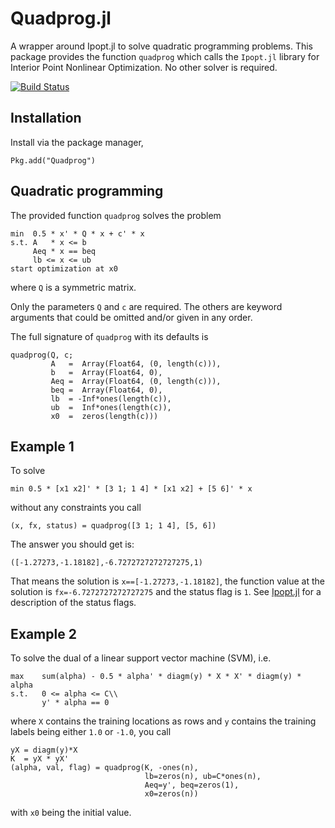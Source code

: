# Quadprog.jl

A wrapper around Ipopt.jl to solve quadratic programming problems.
This package provides the function `quadprog` which calls the
`Ipopt.jl` library for Interior Point Nonlinear Optimization.  No
other solver is required.

[![Build Status](https://travis-ci.org/harmeling/Quadprog.jl.svg?branch=master)](https://travis-ci.org/harmeling/Quadprog.jl)

## Installation

Install via the package manager,

```
Pkg.add("Quadprog")
```

## Quadratic programming

The provided function `quadprog` solves the problem

```
min  0.5 * x' * Q * x + c' * x
s.t. A   * x <= b
     Aeq * x == beq
     lb <= x <= ub
start optimization at x0
```

where `Q` is a symmetric matrix.

Only the parameters `Q` and `c` are required.  The others are keyword
arguments that could be omitted and/or given in any order.


The full signature of `quadprog` with its defaults is

```
quadprog(Q, c;
         A   =  Array(Float64, (0, length(c))),
         b   =  Array(Float64, 0),
         Aeq =  Array(Float64, (0, length(c))),
         beq =  Array(Float64, 0),
         lb  = -Inf*ones(length(c)),
         ub  =  Inf*ones(length(c)),
         x0  =  zeros(length(c)))
```

## Example 1

To solve

```
min 0.5 * [x1 x2]' * [3 1; 1 4] * [x1 x2] + [5 6]' * x
```

without any constraints you call

```
(x, fx, status) = quadprog([3 1; 1 4], [5, 6])
```

The answer you should get is:

```
([-1.27273,-1.18182],-6.7272727272727275,1)
```

That means the solution is `x==[-1.27273,-1.18182]`, the function value at the solution
is `fx=-6.7272727272727275` and the status flag is `1`.
See [Ipopt.jl](https://github.com/JuliaOpt/Ipopt.jl) for a description of the status flags.


## Example 2

To solve the dual of a linear support vector machine (SVM), i.e.

```
max    sum(alpha) - 0.5 * alpha' * diagm(y) * X * X' * diagm(y) * alpha
s.t.   0 <= alpha <= C\\
       y' * alpha == 0
```

where `X` contains the training locations as rows and `y` contains the
training labels being either `1.0` or `-1.0`, you call

```
yX = diagm(y)*X
K  = yX * yX'
(alpha, val, flag) = quadprog(K, -ones(n),
                              lb=zeros(n), ub=C*ones(n),
                              Aeq=y', beq=zeros(1),
                              x0=zeros(n))
```

with `x0` being the initial value.
